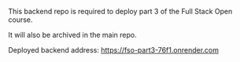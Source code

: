 This backend repo is required to deploy part 3 of the Full Stack Open course.

It will also be archived in the main repo.

Deployed backend address: https://fso-part3-76f1.onrender.com
